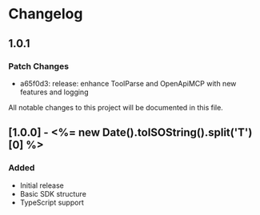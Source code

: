 # Changelog

## 1.0.1

### Patch Changes

- a65f0d3: release: enhance ToolParse and OpenApiMCP with new features and logging

All notable changes to this project will be documented in this file.

## [1.0.0] - <%= new Date().toISOString().split('T')[0] %>

### Added

- Initial release
- Basic SDK structure
- TypeScript support

<!-- Add your changes here using this format:

## [1.1.0] - YYYY-MM-DD

### Added
- New feature

### Changed
- Updated feature

### Fixed
- Bug fix

### Removed
- Deprecated feature
-->
